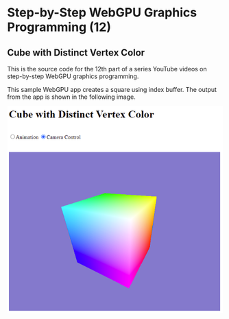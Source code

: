 # Step-by-Step WebGPU Graphics Programming (12) 
## Cube with Distinct Vertex Color

This is the source code for the 12th part of a series YouTube videos on step-by-step WebGPU graphics programming.

This sample WebGPU app creates a square using index buffer. The output from the app is shown in the following image.

![image01](dist/assets/image01.png)

